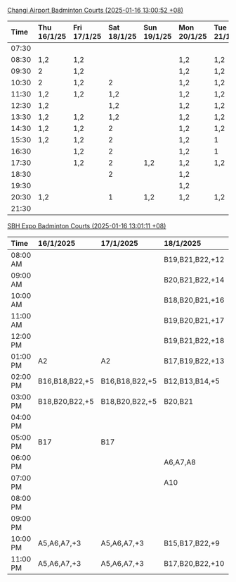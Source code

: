 [Changi Airport Badminton Courts (2025-01-16 13:00:52 +08)](https://www.carc.org.sg/FacilityBooking.aspx)

| Time   | Thu 16/1/25   | Fri 17/1/25   | Sat 18/1/25   | Sun 19/1/25   | Mon 20/1/25   | Tue 21/1/25   | Wed 22/1/25   |
|:-------|:--------------|:--------------|:--------------|:--------------|:--------------|:--------------|:--------------|
| 07:30  |               |               |               |               |               |               |               |
| 08:30  | 1,2           | 1,2           |               |               | 1,2           | 1,2           | 1,2           |
| 09:30  | 2             | 1,2           |               |               | 1,2           | 1,2           | 1,2           |
| 10:30  | 2             | 1,2           | 2             |               | 1,2           | 1,2           | 1,2           |
| 11:30  | 1,2           | 1,2           | 1,2           |               | 1,2           | 1,2           | 1,2           |
| 12:30  | 1,2           |               | 1,2           |               | 1,2           | 1,2           | 1,2           |
| 13:30  | 1,2           | 1,2           | 1,2           |               | 1,2           | 1,2           | 1,2           |
| 14:30  | 1,2           | 1,2           | 2             |               | 1,2           | 1,2           | 1,2           |
| 15:30  | 1,2           | 1,2           | 2             |               | 1,2           | 1             | 1,2           |
| 16:30  |               | 1,2           | 2             |               | 1,2           | 1             | 1,2           |
| 17:30  |               | 1,2           | 2             | 1,2           | 1,2           | 1,2           | 2             |
| 18:30  |               |               | 2             |               | 1,2           |               |               |
| 19:30  |               |               |               |               | 1,2           |               | 1,2           |
| 20:30  | 1,2           |               | 1             | 1,2           | 1,2           | 1,2           | 1,2           |
| 21:30  |               |               |               |               |               |               |               |

[SBH Expo Badminton Courts (2025-01-16 13:01:11 +08)](https://singaporebadmintonhall.getomnify.com/widgets/O3MRKGBH359GA55KHMG1RD)

| Time     | 16/1/2025      | 17/1/2025      | 18/1/2025       | 19/1/2025       | 20/1/2025       | 21/1/2025       | 22/1/2025       |
|:---------|:---------------|:---------------|:----------------|:----------------|:----------------|:----------------|:----------------|
| 08:00 AM |                |                | B19,B21,B22,+12 | A6,B15          | B19,B21,B22,+10 | B19,B21,B22,+14 | B19,B21,B22,+19 |
| 09:00 AM |                |                | B20,B21,B22,+14 |                 |                 | B19,B21,B22,+14 | B19,B21,B22,+19 |
| 10:00 AM |                |                | B18,B20,B21,+16 |                 |                 | B19,B21,B22,+17 | B19,B21,B22,+16 |
| 11:00 AM |                |                | B19,B20,B21,+17 |                 |                 | B19,B21,B22,+17 | B19,B21,B22,+17 |
| 12:00 PM |                |                | B19,B21,B22,+18 |                 |                 | B19,B21,B22,+14 | B19,B21,B22,+19 |
| 01:00 PM | A2             | A2             | B17,B19,B22,+13 |                 |                 | B19,B21,B22,+14 | B19,B21,B22,+19 |
| 02:00 PM | B16,B18,B22,+5 | B16,B18,B22,+5 | B12,B13,B14,+5  |                 |                 | B19,B21,B22,+16 | B19,B21,B22,+18 |
| 03:00 PM | B18,B20,B22,+5 | B18,B20,B22,+5 | B20,B21         |                 |                 | B19,B20,B22,+6  | B19,B21,B22,+7  |
| 04:00 PM |                |                |                 |                 |                 | B17,B20,B22,+5  | B20,B21,B22,+4  |
| 05:00 PM | B17            | B17            |                 |                 |                 | B19,B21,B22,+10 | B14,B15,B16,+2  |
| 06:00 PM |                |                | A6,A7,A8        |                 |                 |                 |                 |
| 07:00 PM |                |                | A10             |                 |                 | A8              |                 |
| 08:00 PM |                |                |                 |                 | B18,B20,B21,+3  |                 |                 |
| 09:00 PM |                |                |                 |                 | B19,B21,B22,+9  |                 |                 |
| 10:00 PM | A5,A6,A7,+3    | A5,A6,A7,+3    | B15,B17,B22,+9  | B20,B21,B22,+12 | A10,A8,A9,+6    | A10,A8,A9,+7    | A7,A8,A9,+6     |
| 11:00 PM | A5,A6,A7,+3    | A5,A6,A7,+3    | B17,B20,B22,+10 | B20,B21,B22,+13 | A10,A8,A9,+7    | A10,A8,A9,+7    | A7,A8,A9,+6     |
